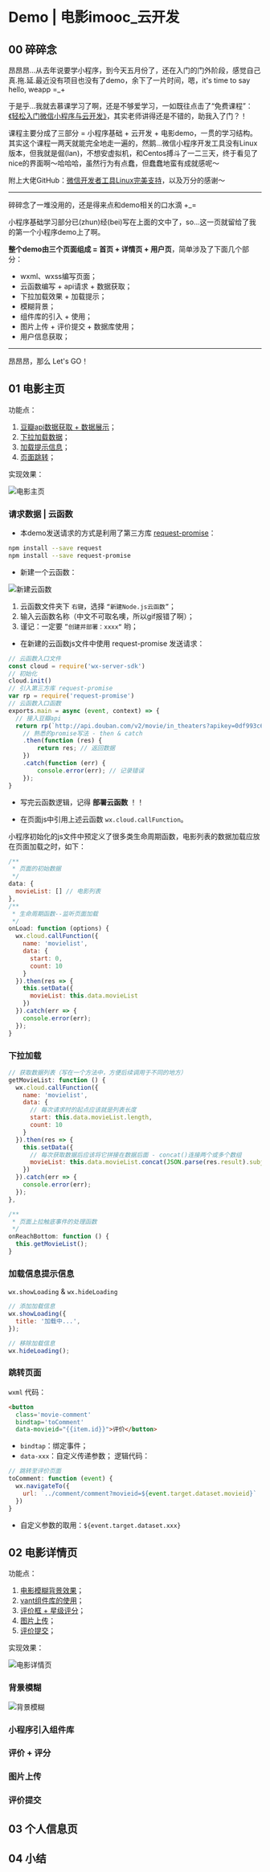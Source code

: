 # Demo | 电影imooc_云开发

## 00 碎碎念

昂昂昂...从去年说要学小程序，到今天五月份了，还在入门的门外阶段，感觉自己真.拖.延.最近没有项目也没有了demo，余下了一片时间，嗯，it's time to say hello, weapp =_+

于是乎...我就去慕课学习了啊，还是不够爱学习，一如既往点击了“免费课程”：[《轻松入门微信小程序与云开发》](https://www.imooc.com/learn/1121)，其实老师讲得还是不错的，助我入了门？！

课程主要分成了三部分 = 小程序基础 + 云开发 + 电影demo，一贯的学习结构。其实这个课程一两天就能完全地走一遍的，然鹅...微信小程序开发工具没有Linux版本，但我就是倔(lan)，不想安虚拟机，和Centos搏斗了一二三天，终于看见了nice的界面啊～哈哈哈，虽然行为有点蠢，但蠢蠢地蛮有成就感呢～

附上大佬GitHub：[微信开发者工具Linux完美支持](https://github.com/cytle/wechat_web_devtools)，以及万分的感谢～

---

碎碎念了一堆没用的，还是得来点和demo相关的口水滴 +_=

小程序基础学习部分已(zhun)经(bei)写在上面的文中了，so...这一页就留给了我的第一个小程序demo上了啊。

**整个demo由三个页面组成 = 首页 + 详情页 + 用户页**，简单涉及了下面几个部分：

- wxml、wxss编写页面；
- 云函数编写 + api请求 + 数据获取；
- 下拉加载效果 + 加载提示；
- 模糊背景；
- 组件库的引入 + 使用；
- 图片上传 + 评价提交 + 数据库使用；
- 用户信息获取；

--- 

昂昂昂，那么 Let's GO！

<!-- = = = = = = = = = = = = = = = = = = = = = = = = = -->

## 01 电影主页

功能点：
1. [豆瓣api数据获取 + 数据展示](#API)；
2. [下拉加载数据](#UP_LOAD)；
3. [加载提示信息](#LOADING)；
4. [页面跳转](#JUMP_TO)；

实现效果：

![电影主页](./imgs/imooc-movie-index.gif)

### <a name="API">请求数据 | 云函数</a>

- 本demo发送请求的方式是利用了第三方库 [request-promise](https://github.com/request/request-promise)：

```bash
npm install --save request
npm install --save request-promise
```

- 新建一个云函数：

![新建云函数](./imgs/imooc-movie-newcloudfunc.gif)

1. 云函数文件夹下 `右键`，选择 `“新建Node.js云函数”`；
2. 输入云函数名称（中文不可取名噢，所以gif报错了啊）；
3. 谨记：一定要 `”创建并部署：xxxx“` 哟；

- 在新建的云函数js文件中使用 request-promise 发送请求：

```js
// 云函数入口文件
const cloud = require('wx-server-sdk')
// 初始化
cloud.init()
// 引入第三方库 request-promise
var rp = require('request-promise')
// 云函数入口函数
exports.main = async (event, context) => {
  // 接入豆瓣api
  return rp(`http://api.douban.com/v2/movie/in_theaters?apikey=0df993c66c0c636e29ecbb5344252a4a&start=${event.start}&count=${event.count}`)
    // 熟悉的promise写法 - then & catch 
    .then(function (res) {
        return res; // 返回数据
    })
    .catch(function (err) {
        console.error(err); // 记录错误
    });
}
```
- 写完云函数逻辑，记得 **部署云函数** ！！

- 在页面js中引用上述云函数 `wx.cloud.callFunction`。

小程序初始化的js文件中预定义了很多类生命周期函数，电影列表的数据加载应放在页面加载之时，如下：

```js
/**
 * 页面的初始数据
 */
data: {
  movieList: [] // 电影列表
},
/**
 * 生命周期函数--监听页面加载
 */
onLoad: function (options) {
  wx.cloud.callFunction({
    name: 'movielist',
    data: {
      start: 0,
      count: 10
    }
  }).then(res => {
    this.setData({
      movieList: this.data.movieList
    })
  }).catch(err => {
    console.error(err);
  });
}
```

### <a name="UP_LOAD">下拉加载</a>

```js
// 获取数据列表（写在一个方法中，方便后续调用于不同的地方）
getMovieList: function () {
  wx.cloud.callFunction({
    name: 'movielist',
    data: {
      // 每次请求时的起点应该就是列表长度
      start: this.data.movieList.length,
      count: 10
    }
  }).then(res => {
    this.setData({
      // 每次获取数据后应该将它拼接在数据后面 - concat()连接两个或多个数组
      movieList: this.data.movieList.concat(JSON.parse(res.result).subjects) 
    })
  }).catch(err => {
    console.error(err);
  });
},

/**
 * 页面上拉触底事件的处理函数
 */
onReachBottom: function () {
  this.getMovieList();
}
```

### <a name="LOADING">加载信息提示信息</a>

`wx.showLoading` & `wx.hideLoading`

```js
// 添加加载信息
wx.showLoading({
  title: '加载中...',
});

// 移除加载信息
wx.hideLoading();
```
### <a name="JUMP_TO">跳转页面</a>

`wxml` 代码：
```html
<button
  class='movie-comment'
  bindtap='toComment'
  data-movieid="{{item.id}}">评价</button>
```
- `bindtap`：绑定事件；
- `data-xxx`：自定义传递参数；
逻辑代码：
```js
// 跳转至评价页面
toComment: function (event) {
  wx.navigateTo({
    url: `../comment/comment?movieid=${event.target.dataset.movieid}`
  })
}
```
- 自定义参数的取用：`${event.target.dataset.xxx}`
<!-- = = = = = = = = = = = = = = = = = = = = = = = = = -->

## 02 电影详情页

功能点：

1. [电影模糊背景效果](#MASK)；
2. [vant组件库的使用](#VANT)；
3. [评价框 + 星级评分](#VANT_USE)；
4. [图片上传](#UP_IMG)；
5. [评价提交](#COMMIT)；

实现效果：

![电影详情页](./imgs/imooc-movie-detail.gif)

### <a name="MASK">背景模糊</a>

![背景模糊](./imgs/imooc-movie-mask.png)



### <a name="VANT">小程序引入组件库</a>
### <a name="VANT_USE">评价 + 评分</a>
### <a name="UP_IMG">图片上传</a>
### <a name="COMMIT">评价提交</a>

<!-- = = = = = = = = = = = = = = = = = = = = = = = = = -->

## 03 个人信息页

<!-- = = = = = = = = = = = = = = = = = = = = = = = = = -->

## 04 小结